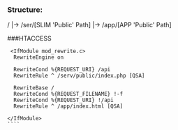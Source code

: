 ### Structure:
 /
 |-> /ser/[SLIM 'Public' Path]
 |-> /app/[APP 'Public' Path]
 
 
 ###HTACCESS

````````
 <IfModule mod_rewrite.c>
  RewriteEngine on

  RewriteCond %{REQUEST_URI} /api
  RewriteRule ^ /serv/public/index.php [QSA]

  RewriteBase / 
  RewriteCond %{REQUEST_FILENAME} !-f
  RewriteCond %{REQUEST_URI} !/api
  RewriteRule ^ /app/index.html [QSA]

</IfModule>
````

